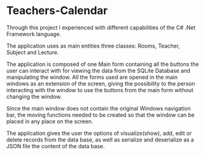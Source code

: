 # Teachers-Calendar

Through this project I experienced with different capabilities of the C# .Net Framework language.

The application uses as main entities three classes: Rooms, Teacher, Subject and Lecture.

The application is composed of one Main form containing all the buttons the user can interact with for viewing the data from the SQLite Database and manipulating the window.
All the forms used are opened in the main windows as an extension of the screen, giving the possibility to the person interacting with the window to use the buttons from the main form without changing the window.

Since the main window does not contain the original Windows navigation bar, the moving functions needed to be created so that the window can be placed in any place on the screen.

The application gives the user the options of visualize(show), add, edit or delete records from the data base, as well as serialize and deserialize as a JSON file the content of the data base.
